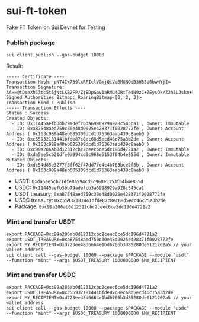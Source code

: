 # sui-ft-token
Fake FT Token on Sui Devnet for Testing

### Publish package
`sui client publish --gas-budget 10000`

Result:
```
----- Certificate ----
Transaction Hash: pNT4Ix739lxRFIclVGmjQiVqBMGNQdB3H35U6bwHYjI=
Transaction Signature: AA==@tDseXhC3tc5t5jNtLKB2FP/ZjEDpGaV1aRMu4ORtTe4N9zC+ZEysOk/Z2h5LJskm+RR8oy6U/8JEg9ad+cLAAg==@WBoJwkIBNBN0u8lbvDXrE8t7UQqNq/56vcbCUuy49hc=
Signed Authorities Bitmap: RoaringBitmap<[0, 2, 3]>
Transaction Kind : Publish
----- Transaction Effects ----
Status : Success
Created Objects:
  - ID: 0x11445aefb3bb79adefcb3a6998929a928c545ca1 , Owner: Immutable
  - ID: 0xa87548aed759c30e48d0025e428371f0028772fe , Owner: Account Address ( 0x163c989a48eb685309dcd1d75363aab439c8aeb0 )
  - ID: 0xc55932181441bfde87c8ec68d5ecd46c75a3b2de , Owner: Account Address ( 0x163c989a48eb685309dcd1d75363aab439c8aeb0 )
  - ID: 0xc99a286ab0d12312cbc2ceec6ce5dc196d4721a2 , Owner: Immutable
  - ID: 0xda5ee5cb21dfe0a994cd9c968e5153f64b4e855d , Owner: Immutable
Mutated Objects:
  - ID: 0xdc54d85e3277f5ff62f47dd7fc4c4b763bce2f5b , Owner: Account Address ( 0x163c989a48eb685309dcd1d75363aab439c8aeb0 )
```

* USDT: `0xda5ee5cb21dfe0a994cd9c968e5153f64b4e855d`
* USDC: `0x11445aefb3bb79adefcb3a6998929a928c545ca1`
* USDT treasury: `0xa87548aed759c30e48d0025e428371f0028772fe`
* USDC treasury: `0xc55932181441bfde87c8ec68d5ecd46c75a3b2de`
* Package: `0xc99a286ab0d12312cbc2ceec6ce5dc196d4721a2`


### Mint and transfer USDT
```
export PACKAGE=0xc99a286ab0d12312cbc2ceec6ce5dc196d4721a2
export USDT_TREASURY=0xa87548aed759c30e48d0025e428371f0028772fe
export MY_RECIPIENT=0xd723ee48d6664e1bd6766b3d85280de6121262a5 // your wallet address
sui client call --gas-budget 10000 --package $PACKAGE --module "usdt" --function "mint" --args $USDT_TREASURY 1000000000 $MY_RECIPIENT
```

### Mint and transfer USDC
```
export PACKAGE=0xc99a286ab0d12312cbc2ceec6ce5dc196d4721a2
export USDC_TREASURY=0xc55932181441bfde87c8ec68d5ecd46c75a3b2de
export MY_RECIPIENT=0xd723ee48d6664e1bd6766b3d85280de6121262a5 // your wallet address
sui client call --gas-budget 10000 --package $PACKAGE --module "usdc" --function "mint" --args $USDC_TREASURY 1000000000 $MY_RECIPIENT
```

